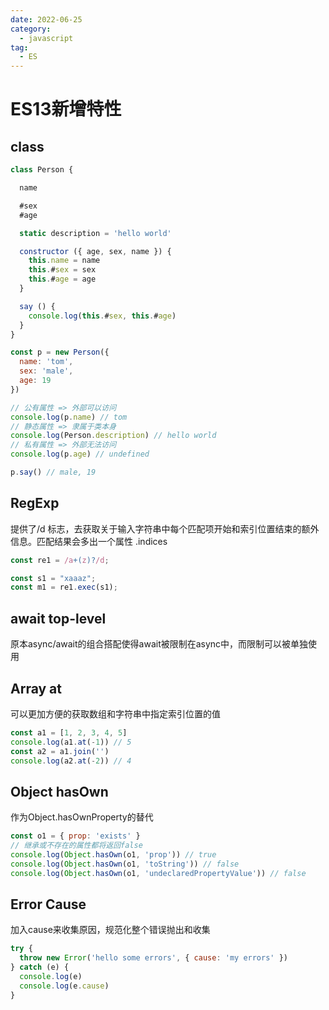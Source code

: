 ```yaml
---
date: 2022-06-25
category:
  - javascript
tag:
  - ES
---
```


# ES13新增特性

## class

```js
class Person {

  name

  #sex
  #age

  static description = 'hello world'

  constructor ({ age, sex, name }) {
    this.name = name
    this.#sex = sex
    this.#age = age
  }

  say () {
    console.log(this.#sex, this.#age)
  }
}

const p = new Person({
  name: 'tom',
  sex: 'male',
  age: 19
})

// 公有属性 => 外部可以访问
console.log(p.name) // tom
// 静态属性 => 隶属于类本身
console.log(Person.description) // hello world
// 私有属性 => 外部无法访问
console.log(p.age) // undefined

p.say() // male, 19
```

## RegExp

提供了/d 标志，去获取关于输入字符串中每个匹配项开始和索引位置结束的额外信息。匹配结果会多出一个属性 .indices

```js
const re1 = /a+(z)?/d;

const s1 = "xaaaz";
const m1 = re1.exec(s1);
```

## await top-level

原本async/await的组合搭配使得await被限制在async中，而限制可以被单独使用

## Array at

可以更加方便的获取数组和字符串中指定索引位置的值

```js
const a1 = [1, 2, 3, 4, 5]
console.log(a1.at(-1)) // 5
const a2 = a1.join('')
console.log(a2.at(-2)) // 4
```

## Object hasOwn

作为Object.hasOwnProperty的替代

```js
const o1 = { prop: 'exists' }
// 继承或不存在的属性都将返回false
console.log(Object.hasOwn(o1, 'prop')) // true
console.log(Object.hasOwn(o1, 'toString')) // false
console.log(Object.hasOwn(o1, 'undeclaredPropertyValue')) // false
```

## Error Cause

加入cause来收集原因，规范化整个错误抛出和收集

```js
try {
  throw new Error('hello some errors', { cause: 'my errors' })
} catch (e) {
  console.log(e)
  console.log(e.cause)
}
```

